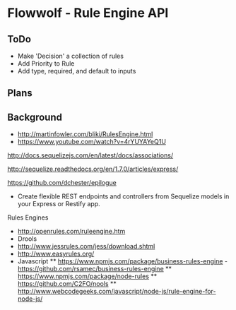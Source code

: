 # Flowwolf - Rule Engine API

## ToDo
* Make 'Decision' a collection of rules
* Add Priority to Rule
* Add type, required, and default to inputs

## Plans


## Background
* http://martinfowler.com/bliki/RulesEngine.html
* https://www.youtube.com/watch?v=4rYUYAYeQ1U 

http://docs.sequelizejs.com/en/latest/docs/associations/

http://sequelize.readthedocs.org/en/1.7.0/articles/express/

https://github.com/dchester/epilogue
* Create flexible REST endpoints and controllers from Sequelize models in your Express or Restify app.



Rules Engines
* http://openrules.com/ruleengine.htm
* Drools
* http://www.jessrules.com/jess/download.shtml
* http://www.easyrules.org/
* Javascript
** https://www.npmjs.com/package/business-rules-engine - https://github.com/rsamec/business-rules-engine
** https://www.npmjs.com/package/node-rules
** https://github.com/C2FO/nools
** http://www.webcodegeeks.com/javascript/node-js/rule-engine-for-node-js/